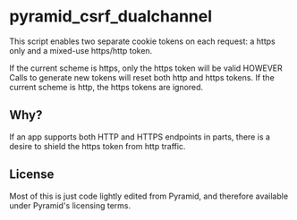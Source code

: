 pyramid_csrf_dualchannel
=================

This script enables two separate cookie tokens on each request: a https only and a mixed-use https/http token.

If the current scheme is https, only the https token will be valid HOWEVER Calls to generate new tokens will reset both http and https tokens.
If the current scheme is http, the https tokens are ignored.

Why?
----

If an app supports both HTTP and HTTPS endpoints in parts, there is a desire to shield the https token from http traffic.


License
-------

Most of this is just code lightly edited from Pyramid, and therefore available under Pyramid's licensing terms.